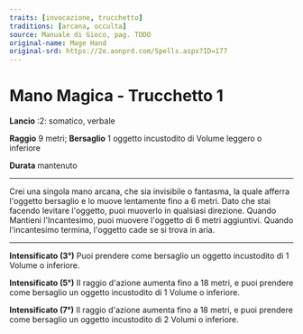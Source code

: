 ```yaml
---
traits: [invocazione, trucchetto]
traditions: [arcana, occulta]
source: Manuale di Gioco, pag. TODO
original-name: Mage Hand
original-srd: https://2e.aonprd.com/Spells.aspx?ID=177
---
```


# Mano Magica - Trucchetto 1

**Lancio** :2: somatico, verbale

**Raggio** 9 metri; **Bersaglio** 1 oggetto incustodito di Volume leggero o
inferiore

**Durata** mantenuto

---

Crei una singola mano arcana, che sia invisibile o fantasma, la quale afferra
l'oggetto bersaglio e lo muove lentamente fino a 6 metri. Dato che stai facendo
levitare l'oggetto, puoi muoverlo in qualsiasi direzione. Quando Mantieni
l'Incantesimo, puoi muovere l'oggetto di 6 metri aggiuntivi. Quando
l'incantesimo termina, l'oggetto cade se si trova in aria.

---

**Intensificato (3°)** Puoi prendere come bersaglio un oggetto incustodito di 1
Volume o inferiore.

**Intensificato (5°)** II raggio d'azione aumenta fino a 18 metri, e puoi
prendere come bersaglio un oggetto incustodito di 1 Volume o inferiore.

**Intensificato (7°)** Il raggio d'azione aumenta fino a 18 metri, e puoi
prendere come bersaglio un oggetto incustodito di 2 Volumi o inferiore.
